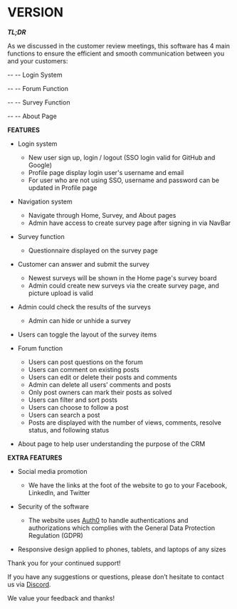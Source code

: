 # VERSION

**_TL;DR_**

As we discussed in the customer review meetings, this software has 4 main functions to ensure the efficient and smooth communication between you and your customers:

-- -- Login System

-- -- Forum Function

-- -- Survey Function

-- -- About Page

**FEATURES**

- Login system

  - New user sign up, login / logout (SSO login valid for GitHub and Google)
  - Profile page display login user's username and email
  - For user who are not using SSO, username and password can be updated in Profile page

- Navigation system

  - Navigate through Home, Survey, and About pages
  - Admin have access to create survey page after signing in via NavBar

- Survey function

  - Questionnaire displayed on the survey page

- Customer can answer and submit the survey

  - Newest surveys will be shown in the Home page's survey board
  - Admin could create new surveys via the create survey page, and picture upload is valid

- Admin could check the results of the surveys

  - Admin can hide or unhide a survey

- Users can toggle the layout of the survey items

- Forum function

  - Users can post questions on the forum
  - Users can comment on existing posts
  - Users can edit or delete their posts and comments
  - Admin can delete all users’ comments and posts
  - Only post owners can mark their posts as solved
  - Users can filter and sort posts
  - Users can choose to follow a post
  - Users can search a post
  - Posts are displayed with the number of views, comments, resolve status, and following status

- About page to help user understanding the purpose of the CRM

**EXTRA FEATURES**

- Social media promotion

  - We have the links at the foot of the website to go to your Facebook, LinkedIn, and Twitter

- Security of the software

  - The website uses [Auth0](https://auth0.com/security) to handle authentications and authorizations which complies with the General Data Protection Regulation (GDPR)

- Responsive design applied to phones, tablets, and laptops of any sizes

Thank you for your continued support!

If you have any suggestions or questions, please don’t hesitate to contact us via [Discord](https://discord.gg/hzNFjUAZ).

We value your feedback and thanks!

